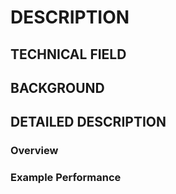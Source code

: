 # DESCRIPTION

## TECHNICAL FIELD

## BACKGROUND

## DETAILED DESCRIPTION

### Overview

### Example Performance

